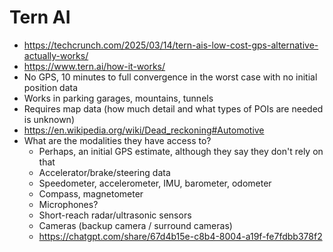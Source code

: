 # Tern AI

- https://techcrunch.com/2025/03/14/tern-ais-low-cost-gps-alternative-actually-works/
- https://www.tern.ai/how-it-works/
- No GPS, 10 minutes to full convergence in the worst case with no initial position data
- Works in parking garages, mountains, tunnels
- Requires map data (how much detail and what types of POIs are needed is unknown)
- https://en.wikipedia.org/wiki/Dead_reckoning#Automotive
- What are the modalities they have access to?
  - Perhaps, an initial GPS estimate, although they say they don't rely on that
  - Accelerator/brake/steering data
  - Speedometer, accelerometer, IMU, barometer, odometer
  - Compass, magnetometer
  - Microphones?
  - Short-reach radar/ultrasonic sensors
  - Cameras (backup camera / surround cameras)
  - https://chatgpt.com/share/67d4b15e-c8b4-8004-a19f-fe7fdbb378f2
